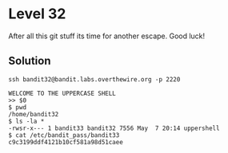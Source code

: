 # Level 32

After all this git stuff its time for another escape. Good luck!

## Solution

```console
ssh bandit32@bandit.labs.overthewire.org -p 2220

WELCOME TO THE UPPERCASE SHELL
>> $0
$ pwd
/home/bandit32
$ ls -la *
-rwsr-x--- 1 bandit33 bandit32 7556 May  7 20:14 uppershell
$ cat /etc/bandit_pass/bandit33
c9c3199ddf4121b10cf581a98d51caee
```
